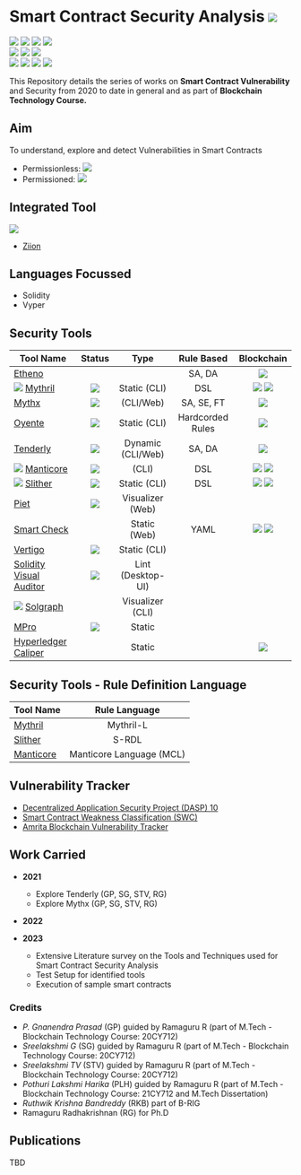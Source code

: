 # Smart Contract Security Analysis ![](https://img.shields.io/badge/-Live-brightgreen)
![](https://img.shields.io/badge/Batch-20CYS-green) ![](https://img.shields.io/badge/Batch-21CYS-green) ![](https://img.shields.io/badge/Batch-PhD-darkgreen) ![](https://img.shields.io/badge/-B_RIG-darkgreen)<br/>   ![](https://img.shields.io/badge/BlockchainCourse-20CY712-green)  ![](https://img.shields.io/badge/-M.Tech_Dissertation-blue) ![](https://img.shields.io/badge/Focus-Smart_Contract_Security-yellow) <br/>
![](https://img.shields.io/badge/Blockchain-Ethereum-blue) ![](https://img.shields.io/badge/Blockchain-Hyperledger-blue) ![](https://img.shields.io/badge/Language-Solidity-blue) ![](https://img.shields.io/badge/Language-Vyper-blue) 

This Repository details the series of works on **Smart Contract Vulnerability** and Security from 2020 to date in general and as part of **Blockchain Technology Course.**

## Aim
To understand, explore and detect Vulnerabilities in Smart Contracts

- Permissionless: ![](https://img.shields.io/badge/-Ethereum-gold)
- Permissioned: ![](https://img.shields.io/badge/-Fabric-brown)

## Integrated Tool
![](https://www.ziion.org/logo-footer.svg) <br/>
- [Ziion](Tools/Ziion.md)

## Languages Focussed 

- Solidity
- Vyper

## Security Tools

| Tool Name |   Status  |     Type   | Rule Based | Blockchain |
|-----------|:---------:|:----------:|:----------:|:----------:|
| [Etheno](Tools/Etheno.md) | | | SA, DA | ![](https://img.shields.io/badge/-Ethereum-gold) |
| ![](https://img.shields.io/badge/-Ziion-red) [Mythril](Tools/Mythril.md) | ![](https://img.shields.io/badge/-Live-brightgreen) | Static (CLI) | DSL | ![](https://img.shields.io/badge/-Ethereum-gold) ![](https://img.shields.io/badge/-Fabric-brown) | 
| [Mythx](Tools/Mythx.md) | ![](https://img.shields.io/badge/-Live-brightgreen) | (CLI/Web) | SA, SE, FT | ![](https://img.shields.io/badge/-Ethereum-gold) |
| [Oyente](Tools/Oyente.md) | ![](https://img.shields.io/badge/-Outdated-red) | Static (CLI) | Hardcorded Rules | ![](https://img.shields.io/badge/-Ethereum-gold) |
| [Tenderly](Tools/Tenderly.md) | ![](https://img.shields.io/badge/-Live-brightgreen) | Dynamic (CLI/Web) | SA, DA | ![](https://img.shields.io/badge/-Ethereum-gold) |
| ![](https://img.shields.io/badge/-Ziion-red) [Manticore](Tools/Manticore.md) | ![](https://img.shields.io/badge/-Live-brightgreen) | (CLI)| DSL | ![](https://img.shields.io/badge/-Ethereum-gold) ![](https://img.shields.io/badge/-Fabric-brown) | 
| ![](https://img.shields.io/badge/-Ziion-red) [Slither](Tools/Slither.md) | ![](https://img.shields.io/badge/-Live-brightgreen) | Static (CLI) | DSL | ![](https://img.shields.io/badge/-Ethereum-gold) ![](https://img.shields.io/badge/-Fabric-brown) | 
| [Piet](Tools/Piet.md) | ![](https://img.shields.io/badge/-Live-brightgreen) | Visualizer (Web) |
| [Smart Check](Tools/SmartCheck.md) | | Static (Web) | YAML | ![](https://img.shields.io/badge/-Ethereum-gold) ![](https://img.shields.io/badge/-Fabric-brown) | 
| [Vertigo](Tools/Vertigo.md) | ![](https://img.shields.io/badge/-Live-brightgreen) | Static (CLI) |
| [Solidity Visual Auditor](Tools/SolVisualAuditor.md) | ![](https://img.shields.io/badge/-Live-brightgreen) | Lint (Desktop-UI) |
| ![](https://img.shields.io/badge/-Ziion-red) [Solgraph](Tools/Solgraph.md) | | Visualizer (CLI) |
| [MPro](Tools/MPro.md) | ![](https://img.shields.io/badge/-Not_in_Use-red) | Static |
| [Hyperledger Caliper](Tools/Caliper.md) | | Static |   | ![](https://img.shields.io/badge/-Fabric-brown) | 

## Security Tools - Rule Definition Language

| Tool Name | Rule Language  | 
|-----------|:--------------:|
| [Mythril](Tools/Mythril.md) | Mythril-L |
| [Slither](Tools/Slither.md) | S-RDL |
| [Manticore](Tools/Manticore.md) | Manticore Language (MCL) |



## Vulnerability Tracker

- [Decentralized Application Security Project (DASP) 10](https://dasp.co/)
- [Smart Contract Weakness Classification (SWC)](https://swcregistry.io/) 
- [Amrita Blockchain Vulnerability Tracker](https://amrita-tifac-cyber-blockchain.github.io/ABC-VT/index.html)

## Work Carried

- **2021**
  - Explore Tenderly (GP, SG, STV, RG)
  - Explore Mythx (GP, SG, STV, RG)
  
- **2022**

- **2023**
  - Extensive Literature survey on the Tools and Techniques used for Smart Contract Security Analysis
  - Test Setup for identified tools
  - Execution of sample smart contracts

### Credits

- _P. Gnanendra Prasad_ (GP) guided by Ramaguru R (part of M.Tech - Blockchain Technology Course: 20CY712)
- _Sreelakshmi G_ (SG) guided by Ramaguru R (part of M.Tech - Blockchain Technology Course: 20CY712)
- _Sreelakshmi TV_ (STV) guided by Ramaguru R (part of M.Tech - Blockchain Technology Course: 20CY712)
- _Pothuri Lakshmi Harika_ (PLH) guided by Ramaguru R (part of M.Tech - Blockchain Technology Course: 21CY712 and M.Tech Dissertation)
- _Ruthwik Krishna Bandreddy_ (RKB) part of B-RIG
- Ramaguru Radhakrishnan (RG) for Ph.D 

## Publications 

TBD
